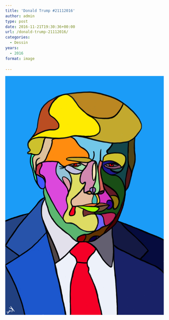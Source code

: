 ```yaml
---
title: 'Donald Trump #21112016'
author: admin
type: post
date: 2016-11-21T19:30:36+00:00
url: /donald-trump-21112016/
categories:
  - Dessin
years:
  - 2016
format: image

---
```

![Donald Trump #21112016](./Donald_Trump.jpg)